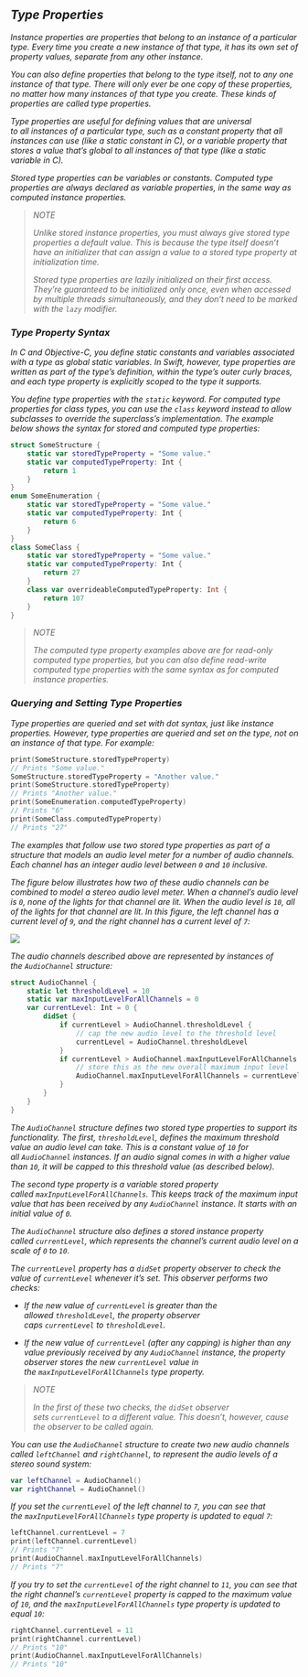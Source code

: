 ## *Type Properties*

*Instance properties are properties that belong to an instance of a particular type. Every time you create a new instance of that type, it has its own set of property values, separate from any other instance.*

*You can also define properties that belong to the type itself, not to any one instance of that type. There will only ever be one copy of these properties, no matter how many instances of that type you create. These kinds of properties are called type properties.*

*Type properties are useful for defining values that are universal to all instances of a particular type, such as a constant property that all instances can use (like a static constant in C), or a variable property that stores a value that’s global to all instances of that type (like a static variable in C).*

*Stored type properties can be variables or constants. Computed type properties are always declared as variable properties, in the same way as computed instance properties.*

> *NOTE*
> 
> *Unlike stored instance properties, you must always give stored type properties a default value. This is because the type itself doesn’t have an initializer that can assign a value to a stored type property at initialization time.*
> 
> *Stored type properties are lazily initialized on their first access. They’re guaranteed to be initialized only once, even when accessed by multiple threads simultaneously, and they don’t need to be marked with the `lazy` modifier.*

### *Type Property Syntax*

*In C and Objective-C, you define static constants and variables associated with a type as global static variables. In Swift, however, type properties are written as part of the type’s definition, within the type’s outer curly braces, and each type property is explicitly scoped to the type it supports.*

*You define type properties with the `static` keyword. For computed type properties for class types, you can use the `class` keyword instead to allow subclasses to override the superclass’s implementation. The example below shows the syntax for stored and computed type properties:*

```swift
struct SomeStructure {
    static var storedTypeProperty = "Some value."
    static var computedTypeProperty: Int {
        return 1
    }
}
enum SomeEnumeration {
    static var storedTypeProperty = "Some value."
    static var computedTypeProperty: Int {
        return 6
    }
}
class SomeClass {
    static var storedTypeProperty = "Some value."
    static var computedTypeProperty: Int {
        return 27
    }
    class var overrideableComputedTypeProperty: Int {
        return 107
    }
}
```

> *NOTE*
> 
> *The computed type property examples above are for read-only computed type properties, but you can also define read-write computed type properties with the same syntax as for computed instance properties.*

### *Querying and Setting Type Properties*

*Type properties are queried and set with dot syntax, just like instance properties. However, type properties are queried and set on the type, not on an instance of that type. For example:*

```swift
print(SomeStructure.storedTypeProperty)
// Prints "Some value."
SomeStructure.storedTypeProperty = "Another value."
print(SomeStructure.storedTypeProperty)
// Prints "Another value."
print(SomeEnumeration.computedTypeProperty)
// Prints "6"
print(SomeClass.computedTypeProperty)
// Prints "27"
```

*The examples that follow use two stored type properties as part of a structure that models an audio level meter for a number of audio channels. Each channel has an integer audio level between `0` and `10` inclusive.*

*The figure below illustrates how two of these audio channels can be combined to model a stereo audio level meter. When a channel’s audio level is `0`, none of the lights for that channel are lit. When the audio level is `10`, all of the lights for that channel are lit. In this figure, the left channel has a current level of `9`, and the right channel has a current level of `7`:*

![](https://docs.swift.org/swift-book/_images/staticPropertiesVUMeter_2x.png)

*The audio channels described above are represented by instances of the `AudioChannel` structure:*

```swift
struct AudioChannel {
    static let thresholdLevel = 10
    static var maxInputLevelForAllChannels = 0
    var currentLevel: Int = 0 {
        didSet {
            if currentLevel > AudioChannel.thresholdLevel {
                // cap the new audio level to the threshold level
                currentLevel = AudioChannel.thresholdLevel
            }
            if currentLevel > AudioChannel.maxInputLevelForAllChannels {
                // store this as the new overall maximum input level
                AudioChannel.maxInputLevelForAllChannels = currentLevel
            }
        }
    }
}
```

*The `AudioChannel` structure defines two stored type properties to support its functionality. The first, `thresholdLevel`, defines the maximum threshold value an audio level can take. This is a constant value of `10` for all `AudioChannel` instances. If an audio signal comes in with a higher value than `10`, it will be capped to this threshold value (as described below).*

*The second type property is a variable stored property called `maxInputLevelForAllChannels`. This keeps track of the maximum input value that has been received by any `AudioChannel` instance. It starts with an initial value of `0`.*

*The `AudioChannel` structure also defines a stored instance property called `currentLevel`, which represents the channel’s current audio level on a scale of `0` to `10`.*

*The `currentLevel` property has a `didSet` property observer to check the value of `currentLevel` whenever it’s set. This observer performs two checks:*

- *If the new value of `currentLevel` is greater than the allowed `thresholdLevel`, the property observer caps `currentLevel` to `thresholdLevel`.*

- *If the new value of `currentLevel` (after any capping) is higher than any value previously received by any `AudioChannel` instance, the property observer stores the new `currentLevel` value in the `maxInputLevelForAllChannels` type property.*

> *NOTE*
> 
> *In the first of these two checks, the `didSet` observer sets `currentLevel` to a different value. This doesn’t, however, cause the observer to be called again.*

*You can use the `AudioChannel` structure to create two new audio channels called `leftChannel` and `rightChannel`, to represent the audio levels of a stereo sound system:*

```swift
var leftChannel = AudioChannel()
var rightChannel = AudioChannel()
```

*If you set the `currentLevel` of the left channel to `7`, you can see that the `maxInputLevelForAllChannels` type property is updated to equal `7`:*

```swift
leftChannel.currentLevel = 7
print(leftChannel.currentLevel)
// Prints "7"
print(AudioChannel.maxInputLevelForAllChannels)
// Prints "7"
```

*If you try to set the `currentLevel` of the right channel to `11`, you can see that the right channel’s `currentLevel` property is capped to the maximum value of `10`, and the `maxInputLevelForAllChannels` type property is updated to equal `10`:*

```swift
rightChannel.currentLevel = 11
print(rightChannel.currentLevel)
// Prints "10"
print(AudioChannel.maxInputLevelForAllChannels)
// Prints "10"
```


